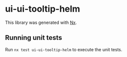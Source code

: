 # ui-ui-tooltip-helm

This library was generated with [Nx](https://nx.dev).


## Running unit tests

Run `nx test ui-ui-tooltip-helm` to execute the unit tests.

